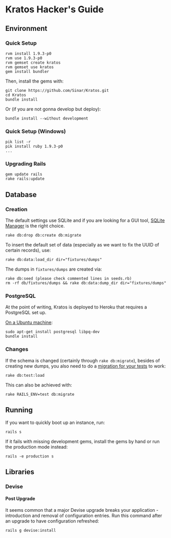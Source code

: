 Kratos Hacker's Guide
=====================

Environment
-----------

### Quick Setup

    rvm install 1.9.3-p0
    rvm use 1.9.3-p0
    rvm gemset create kratos
    rvm gemset use kratos
    gem install bundler

Then, install the gems with:

    git clone https://github.com/Sinar/Kratos.git
    cd Kratos
    bundle install

Or (if you are not gonna develop but deploy):

    bundle install --without development

### Quick Setup (Windows)

    pik list -r
    pik install ruby 1.9.3-p0
    ...
  
### Upgrading Rails

    gem update rails
    rake rails:update

Database
--------

### Creation

The default settings use SQLite and if you are looking for a GUI tool, [SQLite Manager](http://code.google.com/p/sqlite-manager/)
is the right choice.

    rake db:drop db:create db:migrate

To insert the default set of data (especially as we want to fix the UUID of certain records), use:

    rake db:data:load_dir dir="fixtures/dumps"

The dumps in `fixtures/dumps` are created via:

    rake db:seed (please check commented lines in seeds.rb)
    rm -rf db/fixtures/dumps && rake db:data:dump_dir dir="fixtures/dumps"

### PostgreSQL

At the point of writing, Kratos is deployed to Heroku that requires a PostgreSQL set up.

[On a Ubuntu machine](http://stackoverflow.com/a/3116128/36397):

    sudo apt-get install postgresql libpq-dev
    bundle install

### Changes

If the schema is changed (certainly through `rake db:migrate`), besides of creating new dumps, you also need to do a [migration for your tests](http://stackoverflow.com/q/4949319) to work:

    rake db:test:load

This can also be achieved with:

    rake RAILS_ENV=test db:migrate

Running
-------

If you want to quickly boot up an instance, run:

    rails s

If it fails with missing development gems, install the gems by hand or run the production mode instead:

    rails -e production s

Libraries
---------

### Devise ###

#### Post Upgrade ####

It seems common that a major Devise upgrade breaks your application - introduction and removal of configuration entries.
Run this command after an upgrade to have configuration refreshed:

    rails g devise:install
